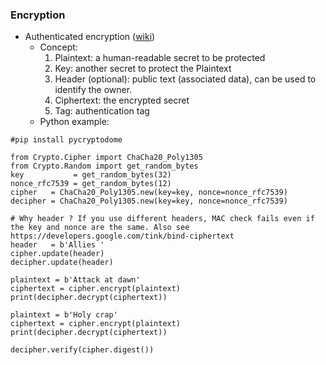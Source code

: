 ### Encryption
* Authenticated encryption ([wiki](https://en.wikipedia.org/wiki/Authenticated_encryption))
  * Concept:
    1. Plaintext: a human-readable secret to be protected
    2. Key: another secret to protect the Plaintext 
    3. Header (optional): public text (associated data), can be used to identify the owner.
    4. Ciphertext: the encrypted secret
    5. Tag: authentication tag
  * Python example:
```
#pip install pycryptodome

from Crypto.Cipher import ChaCha20_Poly1305
from Crypto.Random import get_random_bytes  
key           = get_random_bytes(32)
nonce_rfc7539 = get_random_bytes(12)
cipher   = ChaCha20_Poly1305.new(key=key, nonce=nonce_rfc7539)
decipher = ChaCha20_Poly1305.new(key=key, nonce=nonce_rfc7539)

# Why header ? If you use different headers, MAC check fails even if the key and nonce are the same. Also see https://developers.google.com/tink/bind-ciphertext
header   = b'Allies '
cipher.update(header)
decipher.update(header)

plaintext = b'Attack at dawn' 
ciphertext = cipher.encrypt(plaintext)  
print(decipher.decrypt(ciphertext))

plaintext = b'Holy crap'
ciphertext = cipher.encrypt(plaintext)  
print(decipher.decrypt(ciphertext))

decipher.verify(cipher.digest())
```